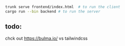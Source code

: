 ```bash
trunk serve frontend/index.html  # to run the client
cargo run --bin backend # to run the server
```

## todo:

chck out https://bulma.io/ vs tailwindcss
